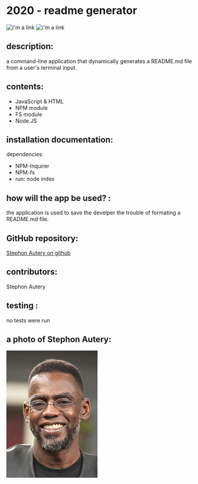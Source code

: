 # 2020 - readme generator 
 ![i'm a link](https://img.shields.io/badge/Stephon_Autery-let's_begin_here_...-goldenrod.svg) ![i'm a link](https://img.shields.io/badge/license-MIT-blue.svg) 
 ## description: 
 a command-line application that dynamically generates a README.md file from a user's terminal input. 
 ## contents: 
  
 - JavaScript & HTML 
 - NPM module 
 - FS module 
 - Node.JS 
 ## installation documentation: 
 dependencies: 
 - NPM-Inquirer 
 - NPM-fs 
 - run: node index 
 ## how will the app be used? : 
  
 the application is used to save the develper the trouble of formating a README.md file.  
 ## GitHub repository: 
 [Stephon Autery on github](https://github.com/StephonAutery/2020-readme-generator) 
 ## contributors: 
 Stephon Autery 
 ## testing : 
 no tests were run 
 
 
 ## a photo of Stephon Autery: 
 
 
 ![i'm a link](./images/stephon-headshot-garden.jpg)